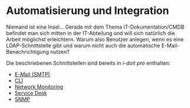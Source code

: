 # Automatisierung und Integration

Niemand ist eine Insel... Gerade mit dem Thema IT-Dokumentation/CMDB befindet man sich mitten in der IT-Abteilung und will sich natürlich die Arbeit möglichst erleichtern. Warum also Benutzer anlegen, wenn es eine LDAP-Schnittstelle gibt und warum nicht auch die automatische E-Mail-Benachrichtigung nutzen?

Die beschriebenen Schnittstellen sind bereits in _i-doit pro_ enthalten:

*   [E-Mail (SMTP)](../automatisierung-und-integration/e-mail.md)
*   [CLI](../automatisierung-und-integration/cli/index.md)
*   [Network Monitoring](../automatisierung-und-integration/network-monitoring/index.md)
*   [Service Desk](../automatisierung-und-integration/service-desk/index.md)
*   [SNMP](../automatisierung-und-integration/snmp.md)

